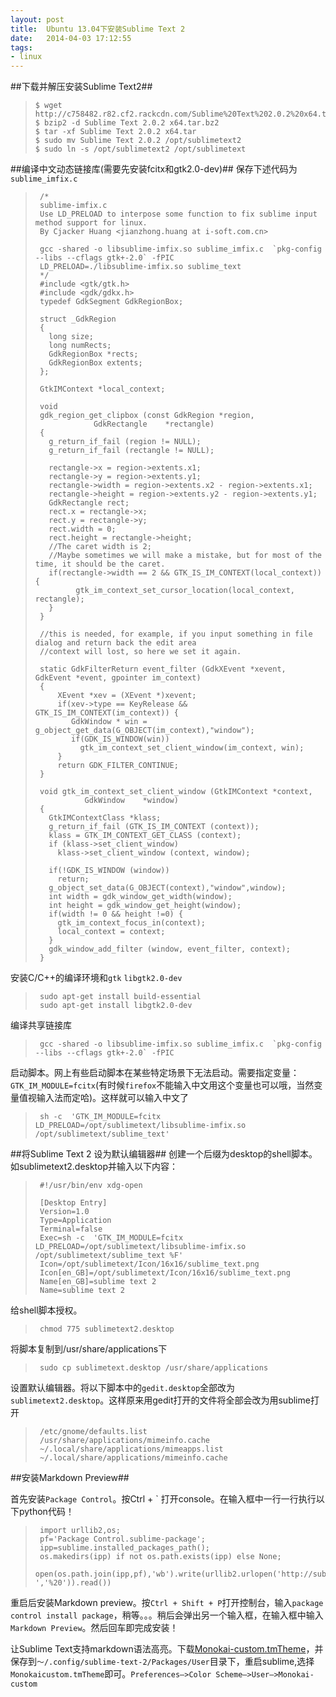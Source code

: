 ```yaml
---
layout: post
title:  Ubuntu 13.04下安装Sublime Text 2
date:   2014-04-03 17:12:55
tags:
- linux 
---
```


##下载并解压安装Sublime Text2##
>     $ wget http://c758482.r82.cf2.rackcdn.com/Sublime%20Text%202.0.2%20x64.tar.bz2
>     $ bzip2 -d Sublime Text 2.0.2 x64.tar.bz2
>     $ tar -xf Sublime Text 2.0.2 x64.tar
>     $ sudo mv Sublime Text 2.0.2 /opt/sublimetext2
>     $ sudo ln -s /opt/sublimetext2 /opt/sublimetext

##编译中文动态链接库(需要先安装fcitx和gtk2.0-dev)##
保存下述代码为`sublime_imfix.c`
>      /*
>      sublime-imfix.c
>      Use LD_PRELOAD to interpose some function to fix sublime input method support for linux.
>      By Cjacker Huang <jianzhong.huang at i-soft.com.cn>
>      
>      gcc -shared -o libsublime-imfix.so sublime_imfix.c  `pkg-config --libs --cflags gtk+-2.0` -fPIC
>      LD_PRELOAD=./libsublime-imfix.so sublime_text
>      */
>      #include <gtk/gtk.h>
>      #include <gdk/gdkx.h>
>      typedef GdkSegment GdkRegionBox;
>      
>      struct _GdkRegion
>      {
>        long size;
>        long numRects;
>        GdkRegionBox *rects;
>        GdkRegionBox extents;
>      };
>      
>      GtkIMContext *local_context;
>      
>      void
>      gdk_region_get_clipbox (const GdkRegion *region,
>                  GdkRectangle    *rectangle)
>      {
>        g_return_if_fail (region != NULL);
>        g_return_if_fail (rectangle != NULL);
>      
>        rectangle->x = region->extents.x1;
>        rectangle->y = region->extents.y1;
>        rectangle->width = region->extents.x2 - region->extents.x1;
>        rectangle->height = region->extents.y2 - region->extents.y1;
>        GdkRectangle rect;
>        rect.x = rectangle->x;
>        rect.y = rectangle->y;
>        rect.width = 0;
>        rect.height = rectangle->height; 
>        //The caret width is 2; 
>        //Maybe sometimes we will make a mistake, but for most of the time, it should be the caret.
>        if(rectangle->width == 2 && GTK_IS_IM_CONTEXT(local_context)) {
>              gtk_im_context_set_cursor_location(local_context, rectangle);
>        }
>      }
>      
>      //this is needed, for example, if you input something in file dialog and return back the edit area
>      //context will lost, so here we set it again.
>      
>      static GdkFilterReturn event_filter (GdkXEvent *xevent, GdkEvent *event, gpointer im_context)
>      {
>          XEvent *xev = (XEvent *)xevent;
>          if(xev->type == KeyRelease && GTK_IS_IM_CONTEXT(im_context)) {
>             GdkWindow * win = g_object_get_data(G_OBJECT(im_context),"window");
>             if(GDK_IS_WINDOW(win))
>               gtk_im_context_set_client_window(im_context, win);
>          }
>          return GDK_FILTER_CONTINUE;
>      }
>      
>      void gtk_im_context_set_client_window (GtkIMContext *context,
>                GdkWindow    *window)
>      {
>        GtkIMContextClass *klass;
>        g_return_if_fail (GTK_IS_IM_CONTEXT (context));
>        klass = GTK_IM_CONTEXT_GET_CLASS (context);
>        if (klass->set_client_window)
>          klass->set_client_window (context, window);
>      
>        if(!GDK_IS_WINDOW (window))
>          return;
>        g_object_set_data(G_OBJECT(context),"window",window);
>        int width = gdk_window_get_width(window);
>        int height = gdk_window_get_height(window);
>        if(width != 0 && height !=0) {
>          gtk_im_context_focus_in(context);
>          local_context = context;
>        }
>        gdk_window_add_filter (window, event_filter, context); 
>      }

安装C/C++的编译环境和`gtk` `libgtk2.0-dev`
>      sudo apt-get install build-essential
>      sudo apt-get install libgtk2.0-dev

编译共享链接库
>      gcc -shared -o libsublime-imfix.so sublime_imfix.c  `pkg-config --libs --cflags gtk+-2.0` -fPIC

启动脚本。网上有些启动脚本在某些特定场景下无法启动。需要指定变量：`GTK_IM_MODULE=fcitx`(有时候`firefox`不能输入中文用这个变量也可以哦，当然变量值视输入法而定哈)。这样就可以输入中文了
>      sh -c  'GTK_IM_MODULE=fcitx LD_PRELOAD=/opt/sublimetext/libsublime-imfix.so  /opt/sublimetext/sublime_text' 

##将Sublime Text 2 设为默认编辑器##
创建一个后缀为desktop的shell脚本。如sublimetext2.desktop并输入以下内容：
>      #!/usr/bin/env xdg-open
>      
>      [Desktop Entry]
>      Version=1.0
>      Type=Application
>      Terminal=false
>      Exec=sh -c  'GTK_IM_MODULE=fcitx LD_PRELOAD=/opt/sublimetext/libsublime-imfix.so  /opt/sublimetext/sublime_text %F'
>      Icon=/opt/sublimetext/Icon/16x16/sublime_text.png
>      Icon[en_GB]=/opt/sublimetext/Icon/16x16/sublime_text.png
>      Name[en_GB]=sublime text 2
>      Name=sublime text 2

给shell脚本授权。
>      chmod 775 sublimetext2.desktop

将脚本复制到/usr/share/applications下
>      sudo cp sublimetext.desktop /usr/share/applications

设置默认编辑器。将以下脚本中的`gedit.desktop`全部改为`sublimetext2.desktop`。这样原来用gedit打开的文件将全部会改为用sublime打开
>      /etc/gnome/defaults.list
>      /usr/share/applications/mimeinfo.cache
>      ~/.local/share/applications/mimeapps.list
>      ~/.local/share/applications/mimeinfo.cache

##安装Markdown Preview##

首先安装`Package Control`。按Ctrl + ` 打开console。在输入框中一行一行执行以下python代码！
>      import urllib2,os;
>      pf='Package Control.sublime-package';
>      ipp=sublime.installed_packages_path();
>      os.makedirs(ipp) if not os.path.exists(ipp) else None;
>      open(os.path.join(ipp,pf),'wb').write(urllib2.urlopen('http://sublime.wbond.net/'+pf.replace(' ','%20')).read())

重启后安装Markdown preview。按`Ctrl + Shift + P`打开控制台，输入`package control install package`，稍等。。。稍后会弹出另一个输入框，在输入框中输入`Markdown Preview`。然后回车即完成安装！

让Sublime Text支持markdown语法高亮。下载[Monokai-custom.tmTheme](https://github.com/Bubblings/tools/blob/master/Monokai-custom.tmTheme)，并保存到`～/.config/sublime-text-2/Packages/User`目录下，重启sublime,选择`Monokaicustom.tmTheme`即可。`Preferences–>Color Scheme–>User–>Monokai-custom`